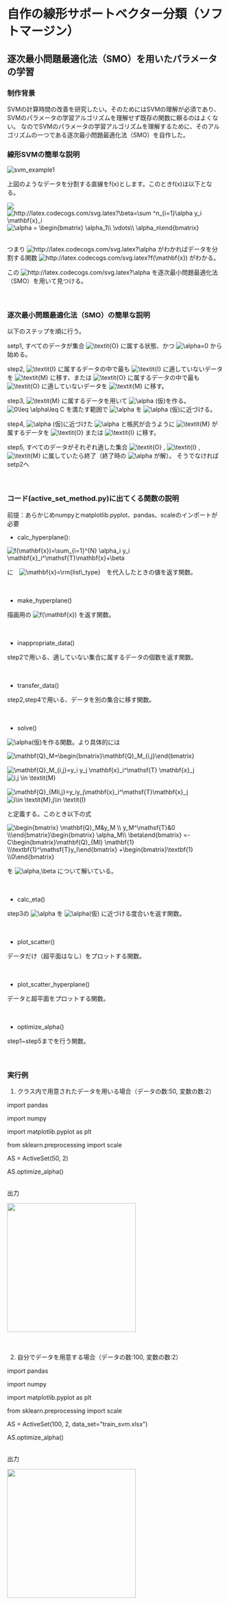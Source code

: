 # 自作の線形サポートベクター分類（ソフトマージン）
## 逐次最小問題最適化法（SMO）を用いたパラメータの学習

### 制作背景
SVMの計算時間の改善を研究したい。そのためにはSVMの理解が必須であり、SVMのパラメータの学習アルゴリズムを理解せず既存の関数に頼るのはよくない。
なのでSVMのパラメータの学習アルゴリズムを理解するために、そのアルゴリズムの一つである逐次最小問題最適化法（SMO）を自作した。

### 線形SVMの簡単な説明

![svm_example1](https://user-images.githubusercontent.com/91111835/156761372-3121394b-7442-4f1e-bd94-d292ab417491.png)

上図のようなデータを分割する直線をf(x)とします。このときf(x)は以下となる。

<img src="http://latex.codecogs.com/svg.latex?f(\mathbf{x})=\beta^\mathsf{T}\mathbf{x}&plus;\beta_0" />

<img src="http://latex.codecogs.com/svg.latex?\beta=\sum&space;^n_{i=1}\alpha&space;y_i&space;\mathbf{x}_i" title="http://latex.codecogs.com/svg.latex?\beta=\sum ^n_{i=1}\alpha y_i \mathbf{x}_i" />

<img src="https://latex.codecogs.com/svg.image?\alpha&space;=&space;\begin{bmatrix}&space;\alpha_1\\&space;\vdots\\&space;\alpha_n\end{bmatrix}" title="\alpha = \begin{bmatrix} \alpha_1\\ \vdots\\ \alpha_n\end{bmatrix}" />
<br>
<br>

つまり <img src="http://latex.codecogs.com/svg.latex?\alpha&space;" title="http://latex.codecogs.com/svg.latex?\alpha " /> がわかればデータを分割する関数 <img src="http://latex.codecogs.com/svg.latex?f(\mathbf{x})" title="http://latex.codecogs.com/svg.latex?f(\mathbf{x})" /> がわかる。

この <img src="http://latex.codecogs.com/svg.latex?\alpha&space;" title="http://latex.codecogs.com/svg.latex?\alpha " /> を逐次最小問題最適化法（SMO）を用いて見つける。
<br>
<br>
<br>

### 逐次最小問題最適化法（SMO）の簡単な説明

以下のステップを順に行う。

setp1, すべてのデータが集合
<img src="https://latex.codecogs.com/svg.image?\textit{O}" title="\textit{O}" />
に属する状態、かつ
<img src="https://latex.codecogs.com/svg.image?\alpha=0" title="\alpha=0" />
から始める。

step2, 
<img src="https://latex.codecogs.com/svg.image?\textit{I}" title="\textit{I}" />
に属するデータの中で最も
<img src="https://latex.codecogs.com/svg.image?\textit{I}" title="\textit{I}" />
に適していないデータを
<img src="https://latex.codecogs.com/svg.image?\textit{M}" title="\textit{M}" />
に移す、または
<img src="https://latex.codecogs.com/svg.image?\textit{O}" title="\textit{O}" />
に属するデータの中で最も
<img src="https://latex.codecogs.com/svg.image?\textit{O}" title="\textit{O}" />
に適していないデータを
<img src="https://latex.codecogs.com/svg.image?\textit{M}" title="\textit{M}" />
に移す。

step3, 
<img src="https://latex.codecogs.com/svg.image?\textit{M}" title="\textit{M}" />
に属するデータを用いて
<img src="https://latex.codecogs.com/svg.image?\alpha" title="\alpha" />
(仮)を作る。
<img src="https://latex.codecogs.com/svg.image?0\leq&space;\alpha\leq&space;C" title="0\leq \alpha\leq C" />
を満たす範囲で
<img src="https://latex.codecogs.com/svg.image?\alpha" title="\alpha" />
を
<img src="https://latex.codecogs.com/svg.image?\alpha" title="\alpha" />
(仮)に近づける。

step4, 
<img src="https://latex.codecogs.com/svg.image?\alpha" title="\alpha" />
(仮)に近づけた
<img src="https://latex.codecogs.com/svg.image?\alpha" title="\alpha" />
と帳尻が合うように
<img src="https://latex.codecogs.com/svg.image?\textit{M}" title="\textit{M}" />
が属するデータを
<img src="https://latex.codecogs.com/svg.image?\textit{O}" title="\textit{O}" />
または
<img src="https://latex.codecogs.com/svg.image?\textit{I}" title="\textit{I}" />
に移す。

step5, すべてのデータがそれぞれ適した集合
<img src="https://latex.codecogs.com/svg.image?\textit{O}" title="\textit{O}" />
,
<img src="https://latex.codecogs.com/svg.image?\textit{I}" title="\textit{I}" />
,
<img src="https://latex.codecogs.com/svg.image?\textit{M}" title="\textit{M}" />
に属していたら終了（終了時の
<img src="https://latex.codecogs.com/svg.image?\alpha" title="\alpha" />
が解）。
そうでなければsetp2へ
<br>
<br>
<br>

### コード(active_set_method.py)に出てくる関数の説明

前提：あらかじめnumpyとmatplotlib.pyplot、pandas、scaleのインポートが必要
<br>

- calc_hyperplane():

<img src="https://latex.codecogs.com/svg.image?f(\mathbf{x})=\sum_{i=1}^{N}&space;\alpha_i&space;y_i&space;\mathbf{x}_i^\mathsf{T}\mathbf{x}&plus;\beta" title="f(\mathbf{x})=\sum_{i=1}^{N} \alpha_i y_i \mathbf{x}_i^\mathsf{T}\mathbf{x}+\beta" />

に　<img src="https://latex.codecogs.com/svg.image?\mathbf{x}=\rm{list\_type}" title="\mathbf{x}=\rm{list\_type}" />　を代入したときの値を返す関数。
<br>
<br>
<br>

- make_hyperplane()

描画用の
<img src="https://latex.codecogs.com/svg.image?f(\mathbf{x})" title="f(\mathbf{x})" />
を返す関数。
<br>
<br>
<br>

- inappropriate_data()

step2で用いる、適していない集合に属するデータの個数を返す関数。
<br>
<br>
<br>

- transfer_data()

step2,step4で用いる、データを別の集合に移す関数。
<br>
<br>
<br>

- solve()

<img src="https://latex.codecogs.com/svg.image?\alpha" title="\alpha" />(仮)を作る関数。より具体的には

<img src="https://latex.codecogs.com/svg.image?\mathbf{Q}_M=\begin{bmatrix}\mathbf{Q}_M_{i,j}\end{bmatrix}" title="\mathbf{Q}_M=\begin{bmatrix}\mathbf{Q}_M_{i,j}\end{bmatrix}" />

<img src="https://latex.codecogs.com/svg.image?\mathbf{Q}_M_{i,j}=y_i&space;y_j&space;\mathbf{x}_i^\mathsf{T}&space;\mathbf{x}_j" title="\mathbf{Q}_M_{i,j}=y_i y_j \mathbf{x}_i^\mathsf{T} \mathbf{x}_j" />　　<img src="https://latex.codecogs.com/svg.image?i,j&space;\in&space;\textit{M}" title="i,j \in \textit{M}" />

<img src="https://latex.codecogs.com/svg.image?\mathbf{Q}_{MIi,j}=y_iy_j\mathbf{x}_i^\mathsf{T}\mathbf{x}_j" title="\mathbf{Q}_{MIi,j}=y_iy_j\mathbf{x}_i^\mathsf{T}\mathbf{x}_j" />　　<img src="https://latex.codecogs.com/svg.image?i\in&space;\textit{M},j\in&space;\textit{I}" title="i\in \textit{M},j\in \textit{I}" />

と定義する。このとき以下の式

<img src="https://latex.codecogs.com/svg.image?\begin{bmatrix}&space;\mathbf{Q}_M&y_M&space;&space;\\&space;y_M^\mathsf{T}&0&space;&space;\\\end{bmatrix}\begin{bmatrix}&space;\alpha_M\\&space;\beta\end{bmatrix}&space;=-C\begin{bmatrix}\mathbf{Q}_{MI}&space;\mathbf{1}&space;\\\textbf{1}^\mathsf{T}y_I\end{bmatrix}&space;&plus;\begin{bmatrix}\textbf{1}&space;\\0\end{bmatrix}&space;" title="\begin{bmatrix} \mathbf{Q}_M&y_M \\ y_M^\mathsf{T}&0 \\\end{bmatrix}\begin{bmatrix} \alpha_M\\ \beta\end{bmatrix} =-C\begin{bmatrix}\mathbf{Q}_{MI} \mathbf{1} \\\textbf{1}^\mathsf{T}y_I\end{bmatrix} +\begin{bmatrix}\textbf{1} \\0\end{bmatrix} " />

を
<img src="https://latex.codecogs.com/svg.image?\alpha,\beta" title="\alpha,\beta" />
について解いている。
<br>
<br>
<br>

- calc_eta()

step3の
<img src="https://latex.codecogs.com/svg.image?\alpha" title="\alpha" />
を
<img src="https://latex.codecogs.com/svg.image?\alpha" title="\alpha" />(仮)
に近づける度合いを返す関数。
<br>
<br>
<br>

- plot_scatter()

データだけ（超平面はなし）をプロットする関数。
<br>
<br>
<br>

- plot_scatter_hyperplane()

データと超平面をプロットする関数。
<br>
<br>
<br>

- optimize_alpha()

step1~step5までを行う関数。
<br>
<br>
<br>

### 実行例
1. クラス内で用意されたデータを用いる場合（データの数:50, 変数の数:2）

import pandas

import numpy

import matplotlib.pyplot as plt

from sklearn.preprocessing import scale
<br>

AS = ActiveSet(50, 2)

AS.optimize_alpha()
<br>
<br>

出力

<img src="https://user-images.githubusercontent.com/91111835/154817914-290ce910-f775-4884-b107-35e96b8d50f3.png" width="300px">
<br>
<br>
<br>

2. 自分でデータを用意する場合（データの数:100, 変数の数:2）

import pandas

import numpy

import matplotlib.pyplot as plt

from sklearn.preprocessing import scale
<br>

AS = ActiveSet(100, 2, data_set="train_svm.xlsx")

AS.optimize_alpha()
<br>
<br>

出力

<img src="https://user-images.githubusercontent.com/91111835/154819020-9e1d12cd-af16-4749-ba01-02c1757d7b6c.png" width="300px">
